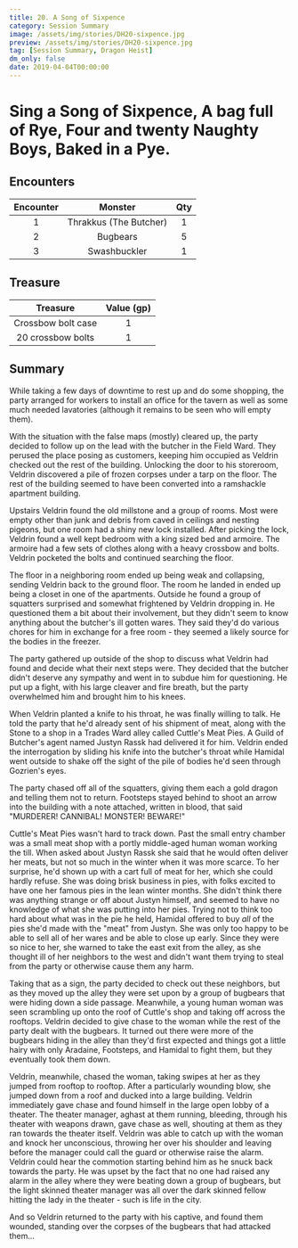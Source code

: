 ```yaml
---
title: 20. A Song of Sixpence
category: Session Summary
image: /assets/img/stories/DH20-sixpence.jpg
preview: /assets/img/stories/DH20-sixpence.jpg
tag: [Session Summary, Dragon Heist]
dm_only: false
date: 2019-04-04T00:00:00
---
```


# Sing a Song of Sixpence, A bag full of Rye, Four and twenty Naughty Boys, Baked in a Pye.

## Encounters

| Encounter | Monster | Qty |
|:---------:|:-------:|:---:|
| 1         | Thrakkus (The Butcher)  | 1 |
| 2         | Bugbears  | 5 |
| 3         | Swashbuckler  | 1 |

## Treasure

| Treasure | Value (gp) |
|:--------:|:----------:|
| Crossbow bolt case | 1 |
| 20 crossbow bolts  | 1 |

## Summary

While taking a few days of downtime to rest up and do some shopping, the party arranged for workers to install an office for the tavern as well as some much needed lavatories (although it remains to be seen who will empty them).

With the situation with the false maps (mostly) cleared up, the party decided to follow up on the lead with the butcher in the Field Ward. They perused the place posing as customers, keeping him occupied as Veldrin checked out the rest of the building.  Unlocking the door to his storeroom, Veldrin discovered a pile of frozen corpses under a tarp on the floor. The rest of the building seemed to have been converted into a ramshackle apartment building.

Upstairs Veldrin found the old millstone and a group of rooms.  Most were empty other than junk and debris from caved in ceilings and nesting pigeons, but one room had a shiny new lock installed.  After picking the lock, Veldrin found a well kept bedroom with a king sized bed and armoire.  The armoire had a few sets of clothes along with a heavy crossbow and bolts.  Veldrin pocketed the bolts and continued searching the floor.  

The floor in a neighboring room ended up being weak and collapsing, sending Veldrin back to the ground floor.  The room he landed in ended up being a closet in one of the apartments. Outside he found a group of squatters surprised and somewhat frightened by Veldrin dropping in. He questioned them a bit about their involvement, but they didn't seem to know anything about the butcher's ill gotten wares.  They said they'd do various chores for him in exchange for a free room - they seemed a likely source for the bodies in the freezer.

The party gathered up outside of the shop to discuss what Veldrin had found and decide what their next steps were.  They decided that the butcher didn't deserve any sympathy and went in to subdue him for questioning. He put up a fight, with his large cleaver and fire breath, but the party overwhelmed him and brought him to his knees. 

When Veldrin planted a knife to his throat, he was finally willing to talk. He told the party that he'd already sent of his shipment of meat, along with the Stone to a shop in a Trades Ward alley called Cuttle's Meat Pies. A Guild of Butcher's agent named Justyn Rassk had delivered it for him.  Veldrin ended the interrogation by sliding his knife into the butcher's throat while Hamidal went outside to shake off the sight of the pile of bodies he'd seen through Gozrien's eyes.

The party chased off all of the squatters, giving them each a gold dragon and telling them not to return. Footsteps stayed behind to shoot an arrow into the building with a note attached, written in blood, that said "MURDERER! CANNIBAL! MONSTER! BEWARE!"

Cuttle's Meat Pies wasn't hard to track down. Past the small entry chamber was a small meat shop with a portly middle-aged human woman working the till. When asked about Justyn Rassk she said that he would often deliver her meats, but not so much in the winter when it was more scarce. To her surprise, he'd shown up with a cart full of meat for her, which she could hardly refuse. She was doing brisk business in pies, with folks excited to have one her famous pies in the lean winter months. She didn't think there was anything strange or off about Justyn himself, and seemed to have no knowledge of what she was putting into her pies. Trying not to think too hard about what was in the pie he held, Hamidal offered to buy _all_ of the pies she'd made with the "meat" from Justyn. She was only too happy to be able to sell all of her wares and be able to close up early. Since they were so nice to her, she warned to take the east exit from the alley, as she thought ill of her neighbors to the west and didn't want them trying to steal from the party or otherwise cause them any harm.

Taking that as a sign, the party decided to check out these neighbors, but as they moved up the alley they were set upon by a group of bugbears that were hiding down a side passage. Meanwhile, a young human woman was seen scrambling up onto the roof of Cuttle's shop and taking off across the rooftops. Veldrin decided to give chase to the woman while the rest of the party dealt with the bugbears. It turned out there were more of the bugbears hiding in the alley than they'd first expected and things got a little hairy with only Aradaine, Footsteps, and Hamidal to fight them, but they eventually took them down.

Veldrin, meanwhile, chased the woman, taking swipes at her as they jumped from rooftop to rooftop. After a particularly wounding blow, she jumped down from a roof and ducked into a large building. Veldrin immediately gave chase and found himself in the large open lobby of a theater. The theater manager, aghast at them running, bleeding, through his theater with weapons drawn, gave chase as well, shouting at them as they ran towards the theater itself. Veldrin was able to catch up with the woman and knock her unconscious, throwing her over his shoulder and leaving before the manager could call the guard or otherwise raise the alarm.  Veldrin could hear the commotion starting behind him as he snuck back towards the party. He was upset by the fact that no one had raised any alarm in the alley where they were beating down a group of bugbears, but the light skinned theater manager was all over the dark skinned fellow hitting the lady in the theater - such is life in the city.

And so Veldrin returned to the party with his captive, and found them wounded, standing over the corpses of the bugbears that had attacked them...